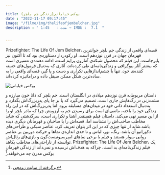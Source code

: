 ```yaml
---

title: بوکس خیابانی(زندگی جم بلچر)
date : "2022-11-17 09:17:45"
image: "/filme/img/thelifeofjembelcher.jpg"
description : " مدت :	1:45 ~ IMDb :  7.1  "


---
```


Prizefighter: The Life Of Jem Belcher، قصه‌ای واقعی از زندگی جم بلچر جوانترین قهرمان جهان در قرن نوزدهم است، او رکودردار دستاوردی بود که تا اکنون نیز پابرجاست. این فیلم که محصول شبکه‌ی آمازون پرایم است، ادامه دهنده‌ی مسیری است که بیشتر آثار بیوگرافی و زندگی‌نامه‌ای طی کرده‌اند، آثاری که به‌دنبال فرمول‌های خسته کننده‌ی خود، تنها با چشم‌اندازهایی تکراری و دست و پا گیر، قصه‌ای واقعی را به ساده‌ترین شکل ممکن صیقل داده و دراماتیزه کرده‌اند.

![بوکس خیابانی](/filme/img/Prizefighter-The-Life-of-Jem-Belcher-01.jpg)

داستان مربوط‌به قرن نوزدهم میلادی در انگلستان است. جم بلچر که ذاتا خون مبارزه و مشت‌زنی در رگ‌هایش جاری است، تصمیم می‌گیرد که پا بر جا پای پدربزرگ‌اش بگذارد و به‌دنبال استعداد ذاتی خود در میدان‌های مسابقه برود. اما پدربزرگ‌اش که در این راه زندگی خود را باخته، مانعی‌ای است برای رسیدن جم به آرزویش چرا که مادر بلچر او را از این مسیر نهی می‌کند. داستان فیلم همینقدر آشنا و تکراری است، سرگذشتی که شاید مخاطب صاحب‌اش را نشناسد اما، قصه‌اش را با صاحبان و قهرمانان دیگری دیده باشد.شاید از تنها چیزی که در این اثر بتوان تعریف کرد، عناصر سبکی و طراحی‌های دکوراتیو آن باشد. رنگ، نور، لباس و تا حدی اندازه‌ی نماها و حرکت دوربین بر عناصر روایی سوار هستند و فیلم با برخی نماهای امپرسیونیست‌گون و بازی‌های رئال‌اش توانسته از ناراحتی‌های مخاطب بکاهد. Prizefighter: The Life Of Jem Belcher، یک فیلم زندگی‌نامه‌ای بد است، چراکه به هدف‌اش نرسیده و نمی‌داند از زندگی قهرمان بوکس مدرن چه می‌خواهد.[^1]


[^1]: [برگرفته از سایت زومجی](https://www.zoomg.ir/movie-tv-show-review/345507-prizefighter-the-life-of-jem-belcher-movie-review/)
